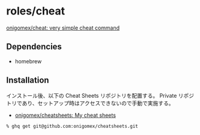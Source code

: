 # roles/cheat
[onigomex/cheat: very simple cheat command](https://github.com/onigomex/cheat)



## Dependencies
- homebrew



## Installation
インストール後、以下の Cheat Sheets リポジトリを配置する。
Private リポジトリであり、セットアップ時はアクセスできないので手動で実施する。

- [onigomex/cheatsheets: My cheat sheets](https://github.com/onigomex/cheatsheets)

```
% ghq get git@github.com:onigomex/cheatsheets.git
```


